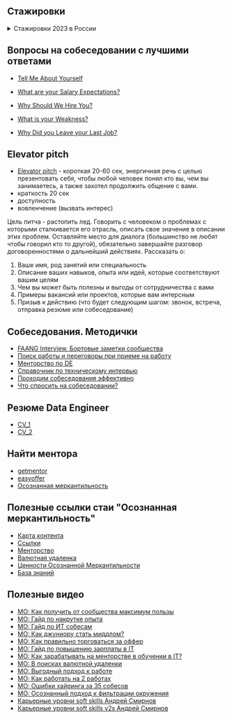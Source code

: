## Стажировки
<details>
<summary>Стажировки 2023 в России</summary>

[Как устроиться на работу, без опыта работы?](https://www.youtube.com/watch?v=ES8OpcxjiPc&ab_channel=BadKings)
- [neoflex](https://edu.neoflex.ru/) - раз в полгода проводит набор на обучение с последующим трудоусройством.
- [Авито](https://start.avito.ru/)
- [Контур](https://kontur.ru/education/programs/intern)
- [Сбер для студентов](https://sbergraduate.ru/sberseasons-moscow/)
- [Тинькофф](https://fintech.tinkoff.ru/)
- [Яндекс](https://yandex.ru/yaintern/)
- [Яндекс. Школа бэкенд-разработки](https://academy.yandex.ru/schools/backend)
- [МТС](https://job.mts.ru/internship)
- [Касперский](https://safeboard.kaspersky.ru/)
- [Касперский для Школы21](https://safeboard.kaspersky.ru/?utm_source=career_day&utm_medium=school21)
- [VK](https://internship.vk.company/internship)
- [Альфа-Банк](https://job.alfabank.ru/start-career)
- [Газпромбанк](https://gpb.fut.ru/levelup?utm_source=fut&utm_medium=mail&utm_campaign=organic&utm_content=predreg)
- [Озон](https://job.ozon.ru/internships/), [Ozon camp](https://ozoncamp.pro/?utm_source=ozon&utm_medium=vk&utm_campaign=summercamp), [Ozon tech](https://ozon.tech/routestart)
- [Банк Открытие](https://talent.open.ru/internship)
- [Центр финансовых технологий](https://team.cft.ru/start/school)
- [АТОН](https://www.aton.ru/about/career/ittp/?utm_medium=indiv_mail&utm_source=fut&utm_campaign=294428658&utm_content=2023-04-05+13%3A30%3A00)
- [НРБ Капитал](https://changellenge.com/event/nrb_capital/)
- [Стажировки в IT](https://changellenge.com/vacancy/filter/indystry-is-it/apply/)
</details>

## Вопросы на собеседовании с лучшими ответами
- [Tell Me About Yourself](https://www.youtube.com/watch?v=TQHW7gGjrCQ&ab_channel=TheCompaniesExpert)

- [What are your Salary Expectations?](https://www.youtube.com/watch?v=WChxbBSlWnQ&ab_channel=TheCompaniesExpert)
- [Why Should We Hire You?](https://www.youtube.com/watch?v=WQ6snVCCgt4&t=4s&ab_channel=TheCompaniesExpert)
- [What is your Weakness?](https://www.youtube.com/watch?v=yzWo8EXsfTs&ab_channel=TheCompaniesExpert)
- [Why Did you Leave your Last Job?](https://www.youtube.com/watch?v=ofTfvFcj5ok&ab_channel=TheCompaniesExpert)

## Elevator pitch
- [Elevator pitch](https://www.youtube.com/watch?v=25ZvqrascRc&ab_channel=TorontoRaptors) - короткая 20-60 сек, энергичная речь с целью презентовать себя, чтобы  любой человек понял кто вы, чем вы занимаетесь, а также захотел продолжить общение с вами.
- краткость 20 сек
- доступность
- вовленчение (вызвать интерес)

Цель питча - растопить лед. Говорить с человеком о проблемах с которыми сталкивается его отрасль, описать свое значение в описании этих проблем. Оставляйте место для диалога (большинство не любят чтобы говорил кто то другой), обязательно завершайте разговор договоренностями о дальнейший действиях.
Рассказать о:
1) Ваше имя, род занятий или специальность
2) Описание ваших навыков, опыта или идей, которые соответствуют вашим целям
3) Чем вы может быть полезны и выгоды от сотрудничества с вами
4) Примеры вакансий или проектов, которые вам интерсным
5) Призыв к действию (что будет следующим шагом: звонок, встреча, отправка резюме или собеседование)

## Собеседования. Методички
- [FAANG Interview. Бортовые заметки сообщества](https://github.com/luta-wolf/faang-interview.github.io/blob/gh-pages/index.md)
- [Поиск работы и переговоры при приеме на работу](https://btseytlin.github.io/intro.html)
- [Менторство по DE](https://razvodov-mentorship-de.notion.site/razvodov-mentorship-de/Mentorship-on-DE-2bdd4bfdbcb745a9b3bf71aeaa4da18c)
- [Справочник по техническому интервью](https://www.techinterviewhandbook.org/)
- [Проходим собеседования эффективно](https://telegra.ph/Prohodim-sobesedovaniya-ehffektivno-02-02)
- [Что спросить на собеседовании?](https://vk.com/@enjirouz-company-interview-questions)

## Резюме Data Engineer
- [CV_1](https://docs.google.com/document/d/1tYi0s7yNsGl_Xts5CrHDegLvAtlHtz7jPSp074MfCyI/edit#heading=h.rr0cd0we5zlc)
- [CV_2](https://dotsum.github.io/#/home)

## Найти ментора
- [getmentor](https://getmentor.dev/)
- [easyoffer](https://easyoffer.ru/mentor)
- [Осознанная меркантильность](https://airtable.com/appDKVMc7eqbJ66JF/shrtaxIYf2T7CcleD/tbl91qwQV2k28mG9a)

## Полезные ссылки стаи "Осознанная меркантильность"
- [Карта контента](https://telegra.ph/Karta-kontenta-10-11#%D0%92%D0%B5%D1%81%D1%8C-%D0%BA%D0%BE%D0%BD%D1%82%D0%B5%D0%BD%D1%82-%D0%BF%D0%BE-%D1%82%D0%B5%D0%BC%D0%B0%D0%BC-(%D0%B2-%D1%80%D0%B0%D0%B1%D0%BE%D1%82%D0%B5))
- [Ссылки](https://telegra.ph/Poleznye-ssylki-stai-Osoznannaya-merkantilnost-07-10)
- [Менторство](https://airtable.com/appDKVMc7eqbJ66JF/shrtaxIYf2T7CcleD/tbl91qwQV2k28mG9a)
- [Валютная удаленка](https://twitter.com/M0rtyMerr/status/1502230397245087747?s=20&t=s4yiIb21Xv41pFpYLTntYA)
- [Ценности Осознанной Меркантильности](https://telegra.ph/Cennosti-Osoznannoj-Merkantilnosti-09-28)
- [База знаний](https://docs.google.com/document/d/1JAObwghUnQ3K7t_8oITbYEDDRREFxxI1NGRdT9vhbqs/edit#heading=h.82aspg1bcpei)

## Полезные видео
- [МО: Как получить от сообщества максимум пользы](https://www.youtube.com/watch?v=xgTkt5DuvZY&ab_channel=AntonNazarov)
- [МО: Гайд по накрутке опыта](https://www.youtube.com/watch?v=HQyYtyvkaGc&t=37s&ab_channel=AntonNazarov)
- [МО: Гайд по ИТ собесам](https://www.youtube.com/watch?v=lq4TKfc-Ot4&ab_channel=AntonNazarov)
- [МО: Как джуниору стать миддлом?](https://www.youtube.com/watch?v=0p90nMdY3F4&ab_channel=AntonNazarov)
- [МО: Как правильно торговаться за оффер](https://www.youtube.com/watch?v=XHsHdZCJ6HE&ab_channel=AntonNazarov)
- [МО: Гайд по повышению зарплаты в IT](https://www.youtube.com/watch?v=7yFXrA0rHrw&ab_channel=AntonNazarov)
- [МО: Как зарабатывать на менторстве в обучении в IT?](https://www.youtube.com/watch?v=y8Y8zdT9ZJo&ab_channel=AntonNazarov)
- [МО: В поисках валютной удаленки](https://www.youtube.com/watch?v=Ub4Vgio530s&ab_channel=AntonNazarov)
- [МО: Выгодный подход к работе](https://www.youtube.com/watch?v=VWhceqekFDM&t=586s&ab_channel=AntonNazarov)
- [МО: Как работать на 2 работах](https://www.youtube.com/watch?v=i4MjGlOQZmQ&t=1472s&ab_channel=AntonNazarov)
- [МО: Ошибки хайринга за 35 собесов](https://www.youtube.com/watch?v=iz9oQ9TD9Yw&ab_channel=AntonNazarov)
- [МО: Осознанный подход к фильтрации окружения](https://www.youtube.com/watch?v=HfuO_HPklNc&ab_channel=AntonNazarov)
- [Карьерные уровни soft skills Андрей Смирнов](https://www.youtube.com/watch?v=g3oRegcNXQI)
- [Карьерные уровни soft skills v2s Андрей Смирнов](https://www.youtube.com/watch?v=NkJtqEjCWBo)
